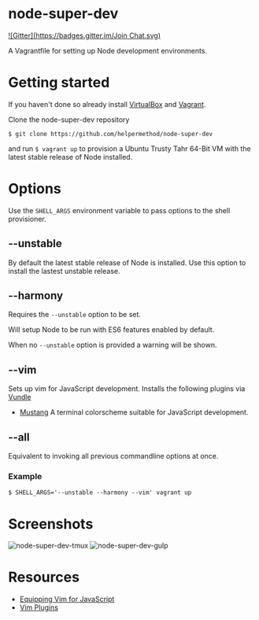# node-super-dev
[![Gitter](https://badges.gitter.im/Join Chat.svg)](https://gitter.im/helpermethod/node-super-dev?utm_source=badge&utm_medium=badge&utm_campaign=pr-badge&utm_content=badge)

A Vagrantfile for setting up Node development environments.

# Getting started

If you haven't done so already install [VirtualBox](https://www.virtualbox.org/wiki/Downloads) and [Vagrant](https://www.vagrantup.com/downloads.html).

Clone the node-super-dev repository

    $ git clone https://github.com/helpermethod/node-super-dev

and run `$ vagrant up` to provision a Ubuntu Trusty Tahr 64-Bit VM with the latest stable release of Node installed.

# Options

Use the `SHELL_ARGS` environment variable to pass options to the shell provisioner.

## --unstable

By default the latest stable release of Node is installed. Use this option to install the lastest unstable release.

## --harmony

Requires the `--unstable` option to be set.

Will setup Node to be run with ES6 features enabled by default.

When no `--unstable` option is provided a warning will be shown.

## --vim

Sets up vim for JavaScript development. Installs the following plugins via [Vundle](https://github.com/gmarik/Vundle.vim)

* [Mustang](https://github.com/croaker/mustang-vim) A terminal colorscheme suitable for JavaScript development.

## --all

Equivalent to invoking all previous commandline options at once.

### Example

    $ SHELL_ARGS='--unstable --harmony --vim' vagrant up
    
# Screenshots

![node-super-dev-tmux](http://i.imgur.com/lT8DjAC.png?1)
![node-super-dev-gulp](http://i.imgur.com/VdircQG.png?1)

# Resources

* [Equipping Vim for JavaScript](http://oli.me.uk/2013/06/29/equipping-vim-for-javascript/)
* [Vim Plugins](https://github.com/joyent/node/wiki/Vim-Plugins)
